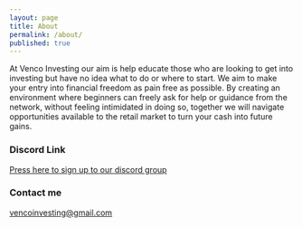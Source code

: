 ```yaml
---
layout: page
title: About
permalink: /about/
published: true
---
```


At Venco Investing our aim is help educate those who are looking to get into investing but have no idea what to do or where to start. We aim to make your entry into financial freedom as pain free as possible. By creating an environment where beginners can freely ask for help or guidance from the network, without feeling intimidated in doing so, together we will navigate opportunities available to the retail market to turn your cash into future gains.


### Discord Link

[Press here to sign up to our discord group](https://discord.gg/JN7Njq6JaE)

### Contact me

[vencoinvesting@gmail.com](mailto:vencoinvesting@gmail.com)


